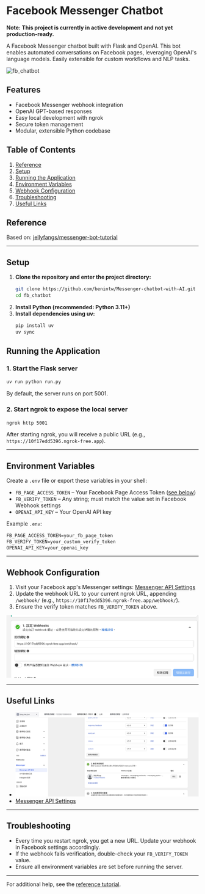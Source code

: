 
# Facebook Messenger Chatbot

**Note: This project is currently in active development and not yet production-ready.**

A Facebook Messenger chatbot built with Flask and OpenAI. This bot enables automated conversations on Facebook pages, leveraging OpenAI's language models. Easily extensible for custom workflows and NLP tasks.

![fb_chatbot](cover.jpeg)


## Features
- Facebook Messenger webhook integration
- OpenAI GPT-based responses
- Easy local development with ngrok
- Secure token management
- Modular, extensible Python codebase

## Table of Contents
1. [Reference](#reference)
2. [Setup](#setup)
3. [Running the Application](#running-the-application)
4. [Environment Variables](#environment-variables)
5. [Webhook Configuration](#webhook-configuration)
6. [Troubleshooting](#troubleshooting)
7. [Useful Links](#useful-links)

## Reference
Based on: [jellyfangs/messenger-bot-tutorial](https://github.com/jellyfangs/messenger-bot-tutorial)

---

## Setup

1. **Clone the repository and enter the project directory:**
   ```bash
   git clone https://github.com/benintw/Messenger-chatbot-with-AI.git fb_chatbot
   cd fb_chatbot
   ```
2. **Install Python (recommended: Python 3.11+)**
3. **Install dependencies using uv:**
   ```bash
   pip install uv
   uv sync
   ```

## Running the Application

### 1. Start the Flask server
```bash
uv run python run.py
```
By default, the server runs on port 5001.

### 2. Start ngrok to expose the local server
```bash
ngrok http 5001
```
After starting ngrok, you will receive a public URL (e.g., `https://10f17edd5396.ngrok-free.app`).

---

## Environment Variables
Create a `.env` file or export these variables in your shell:

- `FB_PAGE_ACCESS_TOKEN` – Your Facebook Page Access Token ([see below](#useful-links))
- `FB_VERIFY_TOKEN` – Any string; must match the value set in Facebook Webhook settings
- `OPENAI_API_KEY` – Your OpenAI API key

Example `.env`:
```env
FB_PAGE_ACCESS_TOKEN=your_fb_page_token
FB_VERIFY_TOKEN=your_custom_verify_token
OPENAI_API_KEY=your_openai_key
```

---

## Webhook Configuration

1. Visit your Facebook app's Messenger settings:
   [Messenger API Settings](https://developers.facebook.com/apps/722282750688539/messenger/messenger_api_settings/)
2. Update the webhook URL to your current ngrok URL, appending `/webhook/` (e.g., `https://10f17edd5396.ngrok-free.app/webhook/`).
3. Ensure the verify token matches `FB_VERIFY_TOKEN` above.

![Update webhook URL to your ngrok URL + /webhook/](image.png)

---

## Useful Links
- ![Get FB_PAGE_ACCESS_TOKEN](image-1.png)
- [Messenger API Settings](https://developers.facebook.com/apps/722282750688539/messenger/messenger_api_settings/)

---

## Troubleshooting
- Every time you restart ngrok, you get a new URL. Update your webhook in Facebook settings accordingly.
- If the webhook fails verification, double-check your `FB_VERIFY_TOKEN` value.
- Ensure all environment variables are set before running the server.

---

For additional help, see the [reference tutorial](https://github.com/jellyfangs/messenger-bot-tutorial).

